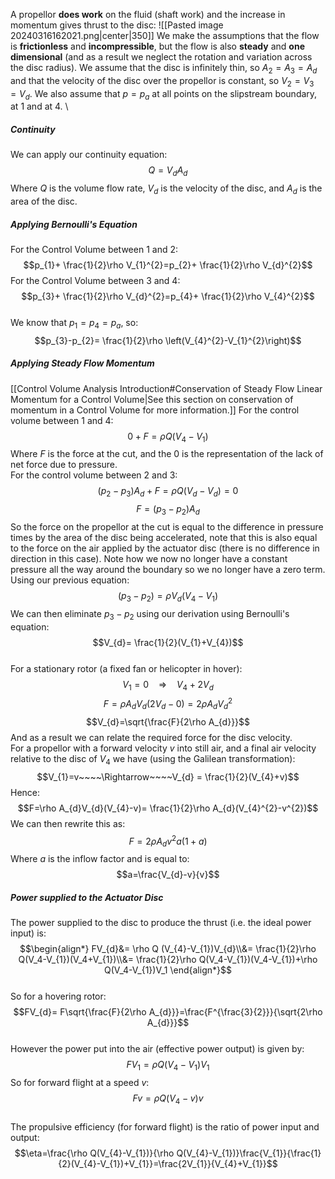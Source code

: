 A propellor **does work** on the fluid (shaft work) and the increase in momentum gives thrust to the disc:
![[Pasted image 20240316162021.png|center|350]]
We make the assumptions that the flow is **frictionless** and **incompressible**, but the flow is also **steady** and **one dimensional** (and as a result we neglect the rotation and variation across the disc radius).
We assume that the disc is infinitely thin, so $A_{2}=A_{3}=A_{d}$ and that the velocity of the disc over the propellor is constant, so $V_{2}=V_{3}=V_{d}$.
We also assume that $p=p_{a}$ at all points on the slipstream boundary, at 1 and at 4.
\
##### Continuity
We can apply our continuity equation:
$$Q=V_{d}A_{d}$$
Where $Q$ is the volume flow rate, $V_{d}$ is the velocity of the disc, and $A_{d}$ is the area of the disc.
##### Applying Bernoulli's Equation
For the Control Volume between 1 and 2:
$$p_{1}+ \frac{1}{2}\rho V_{1}^{2}=p_{2}+ \frac{1}{2}\rho V_{d}^{2}$$
For the Control Volume between 3 and 4:
$$p_{3}+ \frac{1}{2}\rho V_{d}^{2}=p_{4}+ \frac{1}{2}\rho V_{4}^{2}$$
\
We know that $p_{1}=p_{4}=p_{a}$, so:
$$p_{3}-p_{2}= \frac{1}{2}\rho \left(V_{4}^{2}-V_{1}^{2}\right)$$
##### Applying Steady Flow Momentum
[[Control Volume Analysis Introduction#Conservation of Steady Flow Linear Momentum for a Control Volume|See this section on conservation of momentum in a Control Volume for more information.]]
For the control volume between 1 and 4:
$$0+F=\rho Q(V_{4}-V_{1})$$
Where $F$ is the force at the cut, and the $0$ is the representation of the lack of net force due to pressure.
\
For the control volume between 2 and 3:
$$(p_{2}-p_{3})A_{d}+F=\rho Q(V_{d}-V_{d})=0$$
$$F=(p_{3}-p_{2})A_{d}$$
So the force on the propellor at the cut is equal to the difference in pressure times by the area of the disc being accelerated, note that this is also equal to the force on the air applied by the actuator disc (there is no difference in direction in this case).
Note how we now no longer have a constant pressure all the way around the boundary so we no longer have a zero term.
\
Using our previous equation:
$$(p_{3}-p_{2})=\rho V_d(V_{4}-V_{1})$$
We can then eliminate $p_{3}-p_{2}$ using our derivation using Bernoulli's equation:
$$V_{d}= \frac{1}{2}(V_{1}+V_{4})$$
\
For a stationary rotor (a fixed fan or helicopter in hover):
$$V_{1}=0 ~~~~\Rightarrow~~~~V_{4}+2V_d$$
$$F=\rho A_{d}V_{d}(2V_d-0)=2\rho A_{d}V_{d}^{2}$$
$$V_{d}=\sqrt{\frac{F}{2\rho A_{d}}}$$
And as a result we can relate the required force for the disc velocity.
\
For a propellor with a forward velocity $v$ into still air, and a final air velocity relative to the disc of $V_4$ we have (using the Galilean transformation):
$$V_{1}=v~~~~\Rightarrow~~~~V_{d} = \frac{1}{2}(V_{4}+v)$$
Hence:
$$F=\rho A_{d}V_{d}(V_{4}-v)= \frac{1}{2}\rho A_{d}(V_{4}^{2}-v^{2})$$
We can then rewrite this as:
$$F=2\rho A_{d}v^{2}a(1+a)$$
Where $a$ is the inflow factor and is equal to:
$$a=\frac{V_{d}-v}{v}$$
##### Power supplied to the Actuator Disc
The power supplied to the disc to produce the thrust (i.e. the ideal power input) is:
$$\begin{align*}
FV_{d}&= \rho Q (V_{4}-V_{1})V_{d}\\&= \frac{1}{2}\rho Q(V_4-V_{1})(V_4+V_{1})\\&= \frac{1}{2}\rho Q(V_4-V_{1})(V_4-V_{1})+\rho Q(V_4-V_{1})V_1
\end{align*}$$
\
So for a hovering rotor:
$$FV_{d}= F\sqrt{\frac{F}{2\rho A_{d}}}=\frac{F^{\frac{3}{2}}}{\sqrt{2\rho A_{d}}}$$
\
However the power put into the air (effective power output) is given by:
$$FV_{1}=\rho Q (V_{4}-V_{1})V_{1}$$
So for forward flight at a speed $v$:
$$Fv=\rho Q (V_{4}-v)v$$
\
The propulsive efficiency (for forward flight) is the ratio of power input and output:
$$\eta=\frac{\rho Q(V_{4}-V_{1})}{\rho Q(V_{4}-V_{1})}\frac{V_{1}}{\frac{1}{2}(V_{4}-V_{1})+V_{1}}=\frac{2V_{1}}{V_{4}+V_{1}}$$
